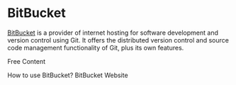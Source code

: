 # BitBucket

[BitBucket](https://bitbucket.com) is a provider of internet hosting for software development and version control using Git. It offers the distributed version control and source code management functionality of Git, plus its own features.

<ResourceGroupTitle>Free Content</ResourceGroupTitle>

<BadgeLink badgeText='Read' colorScheme="yellow" href='https://bitbucket.org/product/guides'>How to use BitBucket?</BadgeLink>
<BadgeLink badgeText='Course' colorScheme="green" href='https://bitbucket.com/'>BitBucket Website</BadgeLink>
